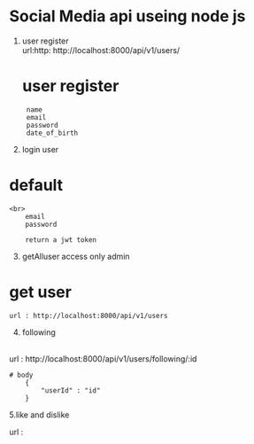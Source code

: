# Social Media api useing node js 


1. user register 
    <br>
        url:http: http://localhost:8000/api/v1/users/
    # user register  
        name 
        email
        password
        date_of_birth

2. login user 
# default 
    <br>
        email
        password

        return a jwt token

3. getAlluser access only admin 
# get user
    url : http://localhost:8000/api/v1/users


4. following 
<br>
url : http://localhost:8000/api/v1/users/following/:id

    # body  
        {
            "userId" : "id"
        }
     



5.like and dislike 


url : 

